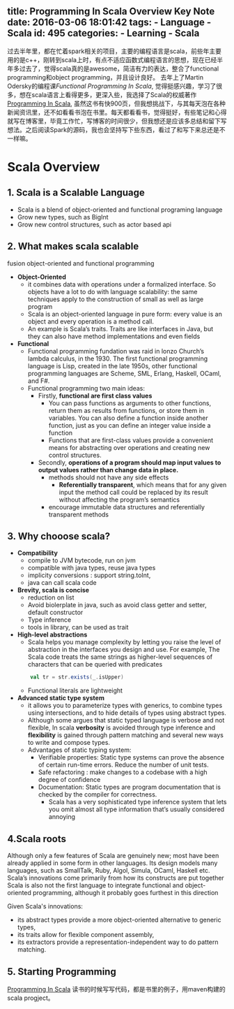 title: Programming In Scala Overview Key Note
date: 2016-03-06 18:01:42
tags:
    - Language
    - Scala
id: 495
categories:
      - Learning
      - Scala
---

过去半年里，都在忙着spark相关的项目，主要的编程语言是scala，前些年主要用的是c++，刚转到scala上时，有点不适应函数式编程语言的思想，现在已经半年多过去了，觉得scala真的是awesome，简洁有力的表达，整合了functional programming和object programming，并且设计良好。
去年上了Martin Odersky的编程课<i>Functional Programming In Scala</i>, 觉得挺感兴趣，学习了很多，想在scala语言上看得更多，更深入些，我选择了Scala的权威著作[Programming In Scala](http://www.artima.com/shop/programming_in_scala_2ed), 虽然这书有快900页，但我想挑战下，与其每天泡在各种新闻资讯里，还不如看看书泡在书里。每天都看看书，觉得挺好，有些笔记和心得就写在博客里，毕竟工作忙，写博客的时间很少，但我想还是应该多总结和留下写想法。之后阅读Spark的源码，我也会坚持写下些东西，看过了和写下来总还是不一样嘛。
<!--more-->

# Scala Overview

## 1. Scala is a Scalable Language

- Scala is a blend of object-oriented and functional programing language
- Grow new types, such as BigInt
- Grow new control structures, such as actor based api

## 2. What makes scala scalable
fusion object-oriented and functional programming

- **Object-Oriented**
    - it combines data with operations under a formalized interface. So objects have a lot to do with language scalability: the same techniques apply to the construction of small as well as large program
    - Scala is an object-oriented language in pure form: every value is an object and every operation is a method call.
    -  An example is Scala’s traits. Traits are like interfaces in Java, but they can also have method implementations and even fields
- **Functional**
    - Functional programming fundation was raid in lonzo Church’s lambda calculus, in the 1930. The first functional programming language is Lisp, created in the late 1950s, other functional programming languages are Scheme, SML, Erlang, Haskell, OCaml, and F#.
    - Functional programming two main ideas:
        - Firstly, **functional are first class values**
            - You can pass functions as arguments to other functions, return them as results from functions, or store them in variables. You can also define a function inside another function, just as you can define an integer value inside a function
            - Functions that are first-class values provide a convenient means for abstracting over operations and creating new control structures.
        - Secondly, **operations of a program should map input values to output values rather than change data in place.**
            - methods should not have any side effects
                -  **Referentially transparent**, which means that for any given input the method call could be replaced by its result without affecting the program’s semantics
            - encourage immutable data structures and referentially transparent methods

## 3. Why chooose scala?

- **Compatibility**
    - compile to JVM bytecode, run on jvm
    - compatible with java types, reuse java types
    - implicity conversions : support string.toInt,
    - java can call scala code
- **Brevity, scala is concise**
    - reduction on list
    - Avoid biolerplate in java, such as avoid class getter and setter, default constructor
    - Type inference
    - tools in library, can be used as trait
- **High-level abstractions**
    - Scala helps you manage complexity by letting you raise the level of abstraction in the interfaces you design and use.
    For example, The Scala code treats the same strings as higher-level sequences of characters that can be queried with predicates
    ```scala
        val tr = str.exists(_.isUpper)
    ```
    - Functional literals are lightweight
- **Advanced static type system**
    - it allows you to parameterize types with generics, to combine types using intersections, and to hide details of types using abstract types.
    - Although some argues that static typed language is verbose and not flexible, In scala  **verbosity** is avoided through type inference and **flexibility** is gained through pattern matching and several new ways to write and compose types.
    - Advantages of static typing system:
        - Verifiable properties: Static type systems can prove the absence of certain run-time errors. Reduce the number of unit tests.
        - Safe refactoring : make changes to a codebase with a high degree of confidence
        - Documentation: Static types are program documentation that is checked by the compiler for correctness.
            - Scala has a very sophisticated type inference system that lets you omit almost all type information that’s usually considered annoying

## 4.Scala roots
Although only a few features of Scala are genuinely new; most have been already applied in some form in other languages. Its design models many languages, such as SmallTalk, Ruby, Algol, Simula, OCaml, Haskell etc.
Scala’s innovations come primarily from how its constructs are put together
Scala is also not the first language to integrate functional and object-oriented programming, although it probably goes furthest in this direction

Given Scala's innovations:
-   its abstract types provide a more object-oriented alternative to generic types,
-   its traits allow for flexible component assembly,
-   its extractors provide a representation-independent way to do pattern matching.

## 5. Starting Programming
[Programming In Scala](https://github.com/lgrcyanny/ScalaPractice/tree/master/ProgrammingInScala)
读书的时候写写代码，都是书里的例子，用maven构建的scala progject。
